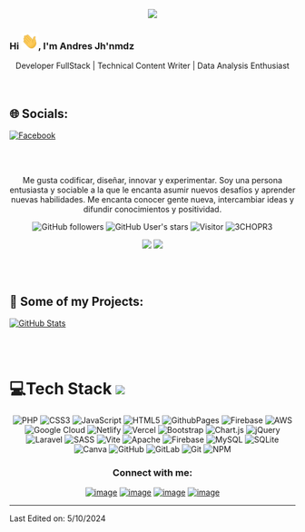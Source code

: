 <p align="center">
  <img src="https://github.com/thompsonemerson/thompsonemerson/raw/master/cover-thompson.png" height="200"/>
</p>

### Hi <img src="https://raw.githubusercontent.com/ABSphreak/ABSphreak/master/gifs/Hi.gif" width="30px">, I'm Andres Jh'nmdz
<div align="center">Developer FullStack | Technical Content Writer | Data Analysis Enthusiast</div>

<br>
<br>

## 🌐 Socials:
[![Facebook](https://img.shields.io/badge/Facebook-%231877F2.svg?logo=Facebook&logoColor=white)](https://facebook.com/https://www.facebook.com/GoodLo0.k/) 

<br>
<br>

<p align="center">
  Me gusta codificar, diseñar, innovar y experimentar. Soy una persona entusiasta y sociable a la que le encanta asumir nuevos desafíos y aprender nuevas habilidades. Me encanta conocer gente nueva, intercambiar ideas y difundir conocimientos y positividad.
</p>

<div align="center">
  
![GitHub followers](https://img.shields.io/github/followers/3CHOPR3?style=social) 
![GitHub User's stars](https://img.shields.io/github/stars/3CHOPR3?style=social) 
![Visitor](https://visitor-badge.laobi.icu/badge?page_id=3CHOPR3.repoName) <img src="https://komarev.com/ghpvc/?username=3CHOPR3" alt="3CHOPR3" />

</div>

<p align= "center">
  <img height= "150" src="https://github-readme-stats.vercel.app/api?username=BrantLauro&theme=react&show_icons=true&include_all_commits=true" />
  <img height= "150" src="https://github-readme-stats.vercel.app/api/top-langs/?username=BrantLauro&theme=react&layout=compact" />
</p>

<br>
<Br>

## 🎨 Some of my Projects:
<div>
  <p>
    <a href="https://github.com/3CH0PR3/admin-panel.git">
      <img src="https://github-readme-stats.vercel.app/api/pin/?username=3CH0PR3&repo=admin-panel" alt="GitHub Stats" />
    </a>
    <!-- <a href="https://github.com/Bhargavi-hash/Linux-Shell-Implementation.git">
      <img src="https://github-readme-stats.vercel.app/api/pin/?username=Bhargavi-hash&repo=Linux-Shell-Implementation" alt="GitHub Stats" />
    </a> -->
  </p>
</div>

<br>
<br>

# 💻Tech Stack <img src = "https://media2.giphy.com/media/QssGEmpkyEOhBCb7e1/giphy.gif?cid=ecf05e47a0n3gi1bfqntqmob8g9aid1oyj2wr3ds3mg700bl&rid=giphy.gif" width=32px> 
<div align=center>

  ![PHP](https://img.shields.io/badge/php-%23777BB4.svg?style=for-the-badge&logo=php&logoColor=white) 
  ![CSS3](https://img.shields.io/badge/css3-%231572B6.svg?style=for-the-badge&logo=css3&logoColor=white) 
  ![JavaScript](https://img.shields.io/badge/javascript-%23323330.svg?style=for-the-badge&logo=javascript&logoColor=%23F7DF1E) 
  ![HTML5](https://img.shields.io/badge/html5-%23E34F26.svg?style=for-the-badge&logo=html5&logoColor=white) 
  ![GithubPages](https://img.shields.io/badge/github%20pages-121013?style=for-the-badge&logo=github&logoColor=white) 
  ![Firebase](https://img.shields.io/badge/firebase-%23039BE5.svg?style=for-the-badge&logo=firebase) 
  ![AWS](https://img.shields.io/badge/AWS-%23FF9900.svg?style=for-the-badge&logo=amazon-aws&logoColor=white) 
  ![Google Cloud](https://img.shields.io/badge/GoogleCloud-%234285F4.svg?style=for-the-badge&logo=google-cloud&logoColor=white) 
  ![Netlify](https://img.shields.io/badge/netlify-%23000000.svg?style=for-the-badge&logo=netlify&logoColor=#00C7B7) 
  ![Vercel](https://img.shields.io/badge/vercel-%23000000.svg?style=for-the-badge&logo=vercel&logoColor=white) 
  ![Bootstrap](https://img.shields.io/badge/bootstrap-%238511FA.svg?style=for-the-badge&logo=bootstrap&logoColor=white) 
  ![Chart.js](https://img.shields.io/badge/chart.js-F5788D.svg?style=for-the-badge&logo=chart.js&logoColor=white) 
  ![jQuery](https://img.shields.io/badge/jquery-%230769AD.svg?style=for-the-badge&logo=jquery&logoColor=white) 
  ![Laravel](https://img.shields.io/badge/laravel-%23FF2D20.svg?style=for-the-badge&logo=laravel&logoColor=white) 
  ![SASS](https://img.shields.io/badge/SASS-hotpink.svg?style=for-the-badge&logo=SASS&logoColor=white) 
  ![Vite](https://img.shields.io/badge/vite-%23646CFF.svg?style=for-the-badge&logo=vite&logoColor=white) 
  ![Apache](https://img.shields.io/badge/apache-%23D42029.svg?style=for-the-badge&logo=apache&logoColor=white) 
  ![Firebase](https://img.shields.io/badge/firebase-a08021?style=for-the-badge&logo=firebase&logoColor=ffcd34) 
  ![MySQL](https://img.shields.io/badge/mysql-4479A1.svg?style=for-the-badge&logo=mysql&logoColor=white) 
  ![SQLite](https://img.shields.io/badge/sqlite-%2307405e.svg?style=for-the-badge&logo=sqlite&logoColor=white) 
  ![Canva](https://img.shields.io/badge/Canva-%2300C4CC.svg?style=for-the-badge&logo=Canva&logoColor=white) 
  ![GitHub](https://img.shields.io/badge/github-%23121011.svg?style=for-the-badge&logo=github&logoColor=white) 
  ![GitLab](https://img.shields.io/badge/gitlab-%23181717.svg?style=for-the-badge&logo=gitlab&logoColor=white) 
  ![Git](https://img.shields.io/badge/git-%23F05033.svg?style=for-the-badge&logo=git&logoColor=white)
  ![NPM](https://img.shields.io/badge/NPM-%23000000.svg?style=for-the-badge&logo=npm&logoColor=white) 

</div>

<h3 align="center">Connect with me: </h3>
<div align=center>
  
  [![image](https://img.shields.io/badge/LinkedIn-0077B5?style=for-the-badge&logo=linkedin&logoColor=white)](https://www.linkedin.com/)
  [![image](https://img.shields.io/badge/Instagram-E4405F?style=for-the-badge&logo=instagram&logoColor=white)](https://www.instagram.com/andresitojh/)
  [![image](https://img.shields.io/badge/Twitter-1DA1F2?style=for-the-badge&logo=twitter&logoColor=white)](https://x.com/Andr3sitojh)
  [![image](https://img.shields.io/badge/Gmail-D14836?style=for-the-badge&logo=gmail&logoColor=white)](mailto:andreshmndz@gmail.com)
  
</div>

-----
Last Edited on: 5/10/2024
